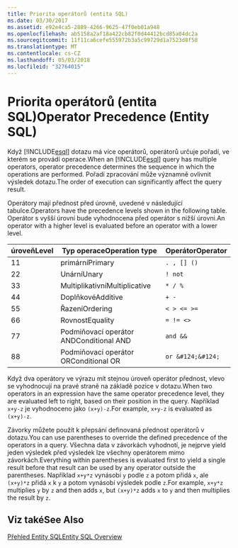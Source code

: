 ```yaml
---
title: Priorita operátorů (entita SQL)
ms.date: 03/30/2017
ms.assetid: e92e4ca5-2889-4266-9625-47f0eb01a948
ms.openlocfilehash: ab5158a2af18a422cb82f0d44412bcd85a04dc2a
ms.sourcegitcommit: 11f11ca6cefe555972b3a5c99729d1a7523d8f50
ms.translationtype: MT
ms.contentlocale: cs-CZ
ms.lasthandoff: 05/03/2018
ms.locfileid: "32764015"
---
```

# <a name="operator-precedence-entity-sql"></a><span data-ttu-id="24086-102">Priorita operátorů (entita SQL)</span><span class="sxs-lookup"><span data-stu-id="24086-102">Operator Precedence (Entity SQL)</span></span>
<span data-ttu-id="24086-103">Když [!INCLUDE[esql](../../../../../../includes/esql-md.md)] dotazu má více operátorů, operátorů určuje pořadí, ve kterém se provádí operace.</span><span class="sxs-lookup"><span data-stu-id="24086-103">When an [!INCLUDE[esql](../../../../../../includes/esql-md.md)] query has multiple operators, operator precedence determines the sequence in which the operations are performed.</span></span> <span data-ttu-id="24086-104">Pořadí zpracování může významně ovlivnit výsledek dotazu.</span><span class="sxs-lookup"><span data-stu-id="24086-104">The order of execution can significantly affect the query result.</span></span>  
  
 <span data-ttu-id="24086-105">Operátory mají přednost před úrovně, uvedené v následující tabulce.</span><span class="sxs-lookup"><span data-stu-id="24086-105">Operators have the precedence levels shown in the following table.</span></span> <span data-ttu-id="24086-106">Operátor s vyšší úrovní bude vyhodnocena před operátor s nižší úrovni.</span><span class="sxs-lookup"><span data-stu-id="24086-106">An operator with a higher level is evaluated before an operator with a lower level.</span></span>  
  
|<span data-ttu-id="24086-107">úroveň</span><span class="sxs-lookup"><span data-stu-id="24086-107">Level</span></span>|<span data-ttu-id="24086-108">Typ operace</span><span class="sxs-lookup"><span data-stu-id="24086-108">Operation type</span></span>|<span data-ttu-id="24086-109">Operátor</span><span class="sxs-lookup"><span data-stu-id="24086-109">Operator</span></span>|  
|-----------|--------------------|--------------|  
|<span data-ttu-id="24086-110">1</span><span class="sxs-lookup"><span data-stu-id="24086-110">1</span></span>|<span data-ttu-id="24086-111">primární</span><span class="sxs-lookup"><span data-stu-id="24086-111">Primary</span></span>|`. , [] ()`|  
|<span data-ttu-id="24086-112">2</span><span class="sxs-lookup"><span data-stu-id="24086-112">2</span></span>|<span data-ttu-id="24086-113">Unární</span><span class="sxs-lookup"><span data-stu-id="24086-113">Unary</span></span>|`! not`|  
|<span data-ttu-id="24086-114">3</span><span class="sxs-lookup"><span data-stu-id="24086-114">3</span></span>|<span data-ttu-id="24086-115">Multiplikativní</span><span class="sxs-lookup"><span data-stu-id="24086-115">Multiplicative</span></span>|`* / %`|  
|<span data-ttu-id="24086-116">4</span><span class="sxs-lookup"><span data-stu-id="24086-116">4</span></span>|<span data-ttu-id="24086-117">Doplňkové</span><span class="sxs-lookup"><span data-stu-id="24086-117">Additive</span></span>|`+ -`|  
|<span data-ttu-id="24086-118">5</span><span class="sxs-lookup"><span data-stu-id="24086-118">5</span></span>|<span data-ttu-id="24086-119">Řazení</span><span class="sxs-lookup"><span data-stu-id="24086-119">Ordering</span></span>|`< > <= >=`|  
|<span data-ttu-id="24086-120">6</span><span class="sxs-lookup"><span data-stu-id="24086-120">6</span></span>|<span data-ttu-id="24086-121">Rovnost</span><span class="sxs-lookup"><span data-stu-id="24086-121">Equality</span></span>|`= != <>`|  
|<span data-ttu-id="24086-122">7</span><span class="sxs-lookup"><span data-stu-id="24086-122">7</span></span>|<span data-ttu-id="24086-123">Podmiňovací operátor AND</span><span class="sxs-lookup"><span data-stu-id="24086-123">Conditional AND</span></span>|`and &&`|  
|<span data-ttu-id="24086-124">8</span><span class="sxs-lookup"><span data-stu-id="24086-124">8</span></span>|<span data-ttu-id="24086-125">Podmiňovací operátor OR</span><span class="sxs-lookup"><span data-stu-id="24086-125">Conditional OR</span></span>|`or &#124;&#124;`|  
  
 <span data-ttu-id="24086-126">Když dva operátory ve výrazu mít stejnou úroveň operátor přednost, vlevo se vyhodnocují na pravé straně na základě pozice v dotazu.</span><span class="sxs-lookup"><span data-stu-id="24086-126">When two operators in an expression have the same operator precedence level, they are evaluated left to right, based on their position in the query.</span></span> <span data-ttu-id="24086-127">Například `x+y-z` je vyhodnoceno jako `(x+y)-z`.</span><span class="sxs-lookup"><span data-stu-id="24086-127">For example, `x+y-z` is evaluated as `(x+y)-z`.</span></span>  
  
 <span data-ttu-id="24086-128">Závorky můžete použít k přepsání definovaná přednost operátorů v dotazu.</span><span class="sxs-lookup"><span data-stu-id="24086-128">You can use parentheses to override the defined precedence of the operators in a query.</span></span> <span data-ttu-id="24086-129">Všechna data v závorkách vyhodnotí, je nejprve yield jeden výsledek před výsledek lze všechny operátorem mimo závorkách.</span><span class="sxs-lookup"><span data-stu-id="24086-129">Everything within parentheses is evaluated first to yield a single result before that result can be used by any operator outside the parentheses.</span></span> <span data-ttu-id="24086-130">Například `x+y*z` vynásobí `y` podle `z` a potom přidá `x`, ale `(x+y)*z` přidá `x` k `y` a potom vynásobí výsledek podle `z`.</span><span class="sxs-lookup"><span data-stu-id="24086-130">For example, `x+y*z` multiplies `y` by `z` and then adds `x`, but `(x+y)*z` adds `x` to `y` and then multiplies the result by `z`.</span></span>  
  
## <a name="see-also"></a><span data-ttu-id="24086-131">Viz také</span><span class="sxs-lookup"><span data-stu-id="24086-131">See Also</span></span>  
 [<span data-ttu-id="24086-132">Přehled Entity SQL</span><span class="sxs-lookup"><span data-stu-id="24086-132">Entity SQL Overview</span></span>](../../../../../../docs/framework/data/adonet/ef/language-reference/entity-sql-overview.md)
